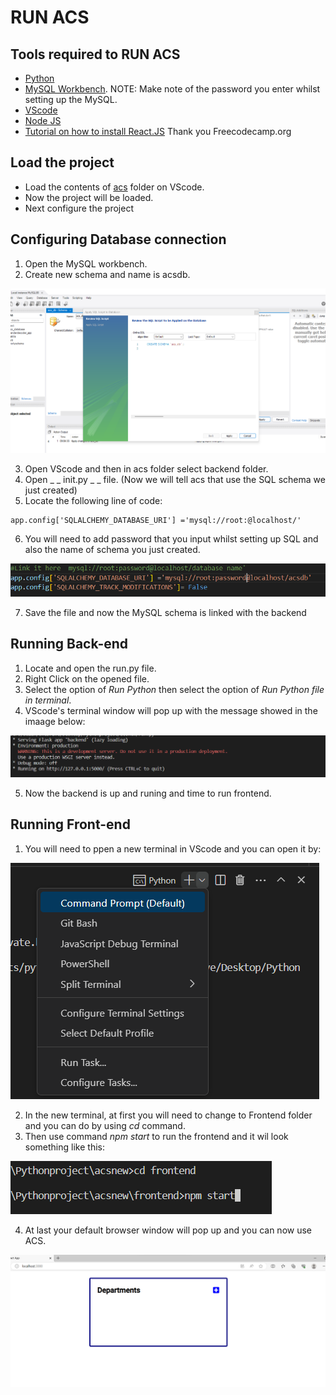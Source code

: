 # RUN ACS

## Tools required to RUN ACS
- [Python](https://www.python.org/downloads/)
- [MySQL Workbench](https://dev.mysql.com/downloads/workbench/). NOTE: Make note of the password you enter whilst setting up the MySQL.
- [VScode](https://code.visualstudio.com/)
- [Node JS](https://nodejs.org/en)
- [Tutorial on how to install React.JS](https://www.freecodecamp.org/news/install-react-with-create-react-app/) Thank you Freecodecamp.org

## Load the project 
- Load the contents of [acs](/ACS/acs/) folder on VScode. 
- Now the project will be loaded.
- Next configure the project


## Configuring Database connection
1. Open the MySQL workbench.
2. Create new schema and name is acsdb.

![](/ACS/Images/createdb.png)


3. Open VScode and then in acs folder select backend folder.
4. Open _ _ init.py _ _ file. (Now we will tell acs that use the SQL schema we just created)
5. Locate the following line of code:

```
app.config['SQLALCHEMY_DATABASE_URI'] ='mysql://root:@localhost/'
```

6. You will need to add password that you input whilst setting up SQL and also the name of schema you just created.

![](/ACS/Images/dbconfig.png)

7. Save the file and now the MySQL schema is linked with the backend

## Running Back-end
1. Locate and open the run.py file. 
2. Right Click on the opened file. 
3. Select the option of _Run Python_ then select the option of  _Run Python file in terminal_.
4. VScode's terminal window will pop up with the message showed in the imaage below:

![](/ACS/Images/BackEndRunning.png)

5. Now the backend is up and runing and time to run frontend. 


## Running Front-end
1. You will need to ppen a new terminal in VScode and you can open it by:

![](/ACS/Images/OpenAnotherTerminal.png)

2. In the new terminal, at first you will need to change to Frontend folder and you can do by using _cd_ command. 
3. Then use command _npm start_ to run the frontend and it wil look something like this:

![](/ACS/Images/RunFrontEnd.png)

4. At last your default browser window will pop up and you can now use ACS.

![](/ACS/Images/popup.png)
